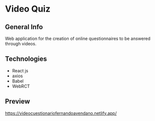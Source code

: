 # Video Quiz
## General Info
Web application for the creation of online questionnaires to be answered through videos.
## Technologies
- React js
- axios
- Babel
- WebRCT
## Preview
<https://videocuestionariofernandoavendano.netlify.app/>
 
